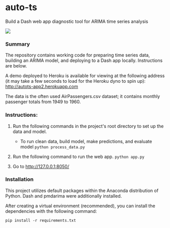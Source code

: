 # auto-ts
Build a Dash web app diagnostic tool for ARIMA time series analysis

![](https://github.com/taylorplumer/auto-ts/blob/master/assets/auto-ts-logo.png)
### Summary
The repository contains working code for preparing time series data, building an ARIMA model, and deploying to a Dash app locally. Instructions are below.

A demo deployed to Heroku is available for viewing at the following address (it may take a few seconds to load for the Heroku dyno to spin up): <http://autots-app2.herokuapp.com>

The data is the often used AirPassengers.csv dataset; it contains monthly passenger totals from 1949 to 1960.

### Instructions:
1. Run the following commands in the project's root directory to set up the data and model.

    - To run clean data, build model, make predictions, and evaluate model
        `python process_data.py`

2. Run the following command to run the web app.
    `python app.py`

3. Go to http://127.0.0.1:8050/


###  Installation
This project utilizes default packages within the Anaconda distribution of Python. Dash and pmdarima were additionally installed. 

After creating a virtual environment (recommended), you can install the dependencies with the following command: 

```
pip install -r requirements.txt
```

